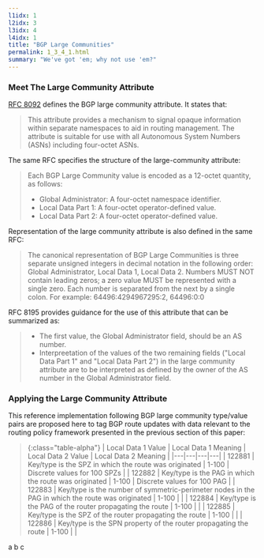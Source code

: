 ```yaml
---
l1idx: 1
l2idx: 3
l3idx: 4
l4idx: 1
title: "BGP Large Communities"
permalink: 1_3_4_1.html
summary: "We've got 'em; why not use 'em?"
---
```


### Meet The Large Community Attribute

[RFC 8092](https://www.rfc-editor.org/rfc/rfc8092) defines the BGP large community attribute.  It states that:

> This attribute provides a mechanism to signal opaque information within separate namespaces to aid in routing management.  The attribute is suitable for use with all Autonomous System Numbers (ASNs) including four-octet ASNs.

The same RFC specifies the structure of the large-community attribute:

> Each BGP Large Community value is encoded as a 12-octet quantity, as follows:
> - Global Administrator:  A four-octet namespace identifier.
> - Local Data Part 1:  A four-octet operator-defined value.
> - Local Data Part 2:  A four-octet operator-defined value.

Representation of the large community attribute is also defined in the same RFC:

> The canonical representation of BGP Large Communities is three separate unsigned integers in decimal notation in the following order: Global Administrator, Local Data 1, Local Data 2.  Numbers MUST NOT contain leading zeros; a zero value MUST be represented with a single zero.  Each number is separated from the next by a single colon.  For example: 64496:4294967295:2, 64496:0:0

RFC 8195 provides guidance for the use of this attribute that can be summarized as:

> - The first value, the Global Administrator field, should be an AS number.
> - Interpreetation of the values of the two remaining fields ("Local Data Part 1" and "Local Data Part 2") in the large community attribute are to be interpreted as defined by the owner of the AS number in the Global Administrator field.

### Applying the Large Community Attribute

This reference implementation following BGP large community type/value pairs are proposed here to tag BGP route updates with data relevant to the routing policy framework presented in the previous section of this paper:

> {:class="table-alpha"}
> | Local Data 1 Value | Local Data 1 Meaning | Local Data 2 Value | Local Data 2 Meaning |
> |---|---|---|---|
> | 122881 | Key/type is the SPZ in which the route was originated | 1-100 | Discrete values for 100 SPZs |
> | 122882 | Key/type is the PAG in which the route was originated | 1-100 | Discrete values for 100 PAG |
> | 122883 | Key/type is the number of symmetric-perimeter nodes in the PAG in which the route was originated | 1-100 |  |
> | 122884 | Key/type is the PAG of the router propagating the route | 1-100 |  |
> | 122885 | Key/type is the SPZ of the router propagating the route | 1-100 |  |
> | 122886 | Key/type is the SPN property of the router propagating the route | 1-100 |  |

a
b
c
